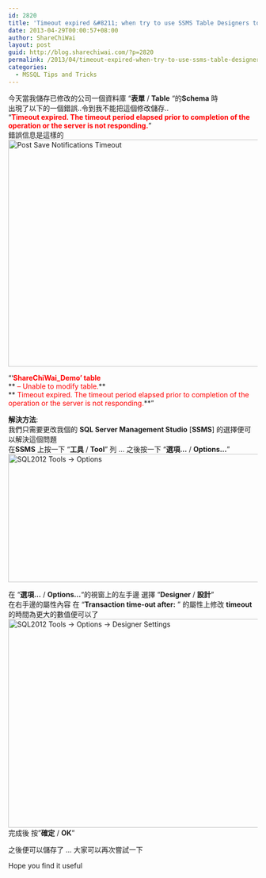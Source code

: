 ```yaml
---
id: 2820
title: 'Timeout expired &#8211; when try to use SSMS Table Designers to update Database Schema &#8211; Timeout expired.  The timeout period elapsed prior to completion of the operation or the server is not responding.'
date: 2013-04-29T00:00:57+08:00
author: ShareChiWai
layout: post
guid: http://blog.sharechiwai.com/?p=2820
permalink: /2013/04/timeout-expired-when-try-to-use-ssms-table-designers-to-update-database-schema-timeout-expired-the-timeout-period-elapsed-prior-to-completion-of-the-operation-or-the-server-is-not-responding/
categories:
  - MSSQL Tips and Tricks
---
```

今天當我儲存已修改的公司一個資料庫 &#8220;**表單** / **Table** &#8220;的**Schema** 時  
出現了以下的一個錯誤..令到我不能把這個修改儲存..  
&#8220;<span style="color: #ff0000;"><strong>Timeout expired. The timeout period elapsed prior to completion of the operation or the server is not responding.</strong></span>&#8221;  
錯誤信息是這樣的  
[<img class="alignnone size-full wp-image-2821" alt="Post Save Notifications Timeout" src="https://i0.wp.com/blog.sharechiwai.com/wp-content/uploads/2013/06/PostSaveNotificationsTimeout.jpg?resize=580%2C458" width="580" height="458" data-recalc-dims="1" />](https://i0.wp.com/blog.sharechiwai.com/wp-content/uploads/2013/06/PostSaveNotificationsTimeout.jpg)

&#8220;&#8216;**<span style="color: #ff0000;">ShareChiWai_Demo&#8217; table</span>**  
** <span style="color: #ff0000;">&#8211; Unable to modify table.</span>**  
** <span style="color: #ff0000;">Timeout expired. The timeout period elapsed prior to completion of the operation or the server is not responding.</span>**&#8221;

**解決方法**:  
我們只需要更改我個的 **SQL Server Management Studio** [**SSMS**] 的選擇便可以解決這個問題  
在**SSMS** 上按一下 &#8220;**工具** / **Tool**&#8221; 列 &#8230; 之後按一下 &#8220;**選項&#8230;** / **Options&#8230;**&#8221;  
[<img class="alignnone size-full wp-image-2822" alt="SQL2012 Tools -> Options" src="https://i1.wp.com/blog.sharechiwai.com/wp-content/uploads/2013/06/SQL2012ToolsOptions.png?resize=625%2C259" width="625" height="259" data-recalc-dims="1" />](https://i1.wp.com/blog.sharechiwai.com/wp-content/uploads/2013/06/SQL2012ToolsOptions.png)

在 &#8220;**選項&#8230;** / **Options&#8230;**&#8220;的視窗上的左手邊 選擇 &#8220;**Designer** / **設計**&#8221;  
在右手邊的屬性內容 在 &#8220;**Transaction time-out after:** &#8221; 的屬性上修改 **timeout**的時間為更大的數值便可以了  
[<img class="alignnone size-full wp-image-2823" alt="SQL2012 Tools -> Options -> Designer Settings" src="https://i1.wp.com/blog.sharechiwai.com/wp-content/uploads/2013/06/SQL2012ToolsOptionsDesignerSettings.png?resize=625%2C421" width="625" height="421" data-recalc-dims="1" />](https://i1.wp.com/blog.sharechiwai.com/wp-content/uploads/2013/06/SQL2012ToolsOptionsDesignerSettings.png)  
完成後 按&#8221;**確定** / **OK**&#8221;

之後便可以儲存了 &#8230; 大家可以再次嘗試一下

Hope you find it useful
